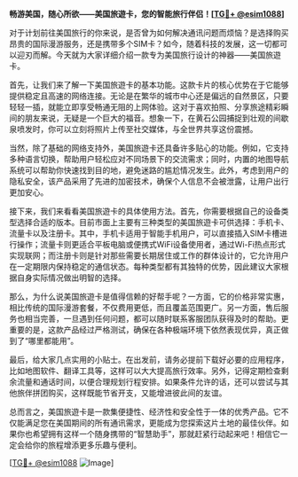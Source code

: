 **畅游美国，随心所欲——美国旅遊卡，您的智能旅行伴侣！[[TG💪+ @esim1088](https://t.me/s/esim1088)]**

对于计划前往美国旅行的你来说，是否曾为如何解决通讯问题而烦恼？是选择购买昂贵的国际漫游服务，还是携带多个SIM卡？如今，随着科技的发展，这一切都可以迎刃而解。今天就为大家详细介绍一款专为美国旅行设计的神器——美国旅遊卡。

首先，让我们来了解一下美国旅遊卡的基本功能。这款卡片的核心优势在于它能够提供稳定且高速的网络连接。无论是在繁华的城市中心还是偏远的自然景区，只要轻轻一插，就能立即享受畅通无阻的上网体验。这对于喜欢拍照、分享旅途精彩瞬间的朋友来说，无疑是一个巨大的福音。想象一下，在黄石公园捕捉到壮观的间歇泉喷发时，你可以立刻将照片上传至社交媒体，与全世界共享这份震撼。

当然，除了基础的网络支持外，美国旅遊卡还具备许多贴心的功能。例如，它支持多种语言切换，帮助用户轻松应对不同场景下的交流需求；同时，内置的地图导航系统可以帮助你快速找到目的地，避免迷路的尴尬情况发生。此外，考虑到用户的隐私安全，该产品采用了先进的加密技术，确保个人信息不会被泄露，让用户出行更加安心。

接下来，我们来看看美国旅遊卡的具体使用方法。首先，你需要根据自己的设备类型选择合适的版本。目前市面上主要有三种类型的美国旅遊卡可供选择：手机卡、流量卡以及注册卡。其中，手机卡适用于智能手机用户，可以直接插入SIM卡槽进行操作；流量卡则更适合平板电脑或便携式WiFi设备使用者，通过Wi-Fi热点形式实现联网；而注册卡则是针对那些需要长期居住或工作的群体设计的，它允许用户在一定期限内保持稳定的通信状态。每种类型都有其独特的优势，因此建议大家根据自身实际情况做出明智的选择。

那么，为什么说美国旅遊卡是值得信赖的好帮手呢？一方面，它的价格非常实惠，相比传统的国际漫游套餐，不仅费用更低，而且覆盖范围更广。另一方面，售后服务也相当完善，一旦遇到任何问题，都可以随时联系客服团队获得及时的帮助。更重要的是，这款产品经过严格测试，确保在各种极端环境下依然表现优异，真正做到了“哪里都能用”。

最后，给大家几点实用的小贴士。在出发前，请务必提前下载好必要的应用程序，比如地图软件、翻译工具等，这样可以大大提高旅行效率。另外，记得定期检查剩余流量和通话时间，以便合理规划行程安排。如果条件允许的话，还可以尝试与其他旅伴拼团购买，这样既能节省开支，又能增进彼此间的友谊。

总而言之，美国旅遊卡是一款集便捷性、经济性和安全性于一体的优秀产品。它不仅能满足您在美国期间的所有通讯需求，更能成为您探索这片土地的最佳伙伴。如果你也希望拥有这样一个随身携带的“智慧助手”，那就赶紧行动起来吧！相信它一定会给你的旅程增添更多乐趣与便利。

[[TG💪+ @esim1088](https://t.me/s/esim1088) ![Image](https://i.postimg.cc/4NQfJmqS/Snipaste-2025-05-13-00-14-12.png)]